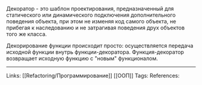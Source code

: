 Декоратор - это шаблон проектирования, предназначенный для статического или динамического подключения дополнительного поведения объекта, при этом не изменяя код самого объекта, не прибегая к наследованию и не затрагивая поведения друх объектов того же класса. 

Декорирование функции происходит просто: осуществляется передача исходной функции внутрь функции-декоратора. Функция-декоратор возвращает исходную функцию с "новым" функционалом. 

___
Links: [[Refactoring/Программирование]] [[ООП]]
Tags: 
References: 
